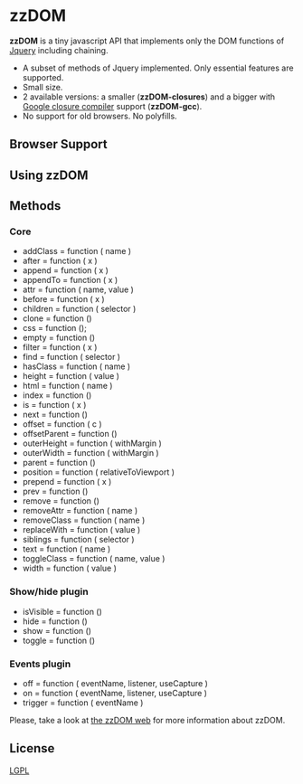 # zzDOM

**zzDOM** is a tiny javascript API that implements only the DOM functions of [Jquery](https://jquery.com/) including chaining. 

* A subset of methods of Jquery implemented. Only essential features are supported.
* Small size.
* 2 available versions: a smaller (**zzDOM-closures**) and a bigger with [Google closure compiler](https://developers.google.com/closure/compiler) support (**zzDOM-gcc**).
* No support for old browsers. No polyfills.

## Browser Support


## Using zzDOM


## Methods

### Core
* addClass = function ( name )
* after = function ( x )
* append = function ( x )
* appendTo = function ( x )
* attr = function ( name, value )
* before = function ( x )
* children = function ( selector )
* clone = function ()
* css = function ();
* empty = function ()
* filter = function ( x )
* find = function ( selector )
* hasClass = function ( name )
* height = function ( value )
* html = function ( name )
* index = function ()
* is = function ( x )
* next = function ()
* offset = function ( c )
* offsetParent = function ()
* outerHeight = function ( withMargin )
* outerWidth = function ( withMargin )
* parent = function ()
* position = function ( relativeToViewport )
* prepend = function ( x )
* prev = function ()
* remove = function ()
* removeAttr = function ( name )
* removeClass = function ( name )
* replaceWith = function ( value )
* siblings = function ( selector )
* text = function ( name )
* toggleClass = function ( name, value )
* width = function ( value )

### Show/hide plugin
* isVisible = function ()
* hide = function ()
* show = function ()
* toggle = function ()

### Events plugin
* off = function ( eventName, listener, useCapture )
* on = function ( eventName, listener, useCapture )
* trigger = function ( eventName )

Please, take a look at [the zzDOM web](https://davidcana.github.io/zzDOM) for more information about zzDOM.

## License
[LGPL](http://www.gnu.org/licenses/lgpl.html)
